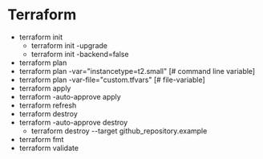 # Terraform

- terraform init 
    -  terraform init -upgrade
    -  terraform init -backend=false
- terraform plan
- terraform plan -var="instancetype=t2.small" [# command line variable]
- terraform plan -var-file="custom.tfvars" [# file-variable]
- terraform apply
- terraform -auto-approve apply
- terraform refresh
- terraform destroy
- terraform -auto-approve destroy
    - terraform destroy --target github_repository.example
- terraform fmt
- terraform validate

